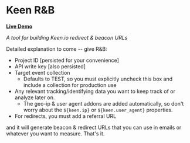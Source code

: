 Keen R&B
=======

**[Live Demo](http://nealshyam.com/krb)**

*A tool for building Keen.io redirect &amp; beacon URLs*

Detailed explanation to come -- give R&B:

- Project ID [persisted for your convenience]
- API write key [also persisted]
- Target event collection 
  - Defaults to TEST, so you must explicitly uncheck this box and include a collection for production use
- Any relevant tracking/identifying data you want to keep track of or analyze later on. 
  - The geo-ip & user agent addons are added automatically, so don't worry about the `${keen.ip}` or `${keen.user_agent}` properties. 
- For redirects, you must add a referral URL

and it will generate beacon & redirect URLs that you can use in emails or whatever you want to measure. That's it.

